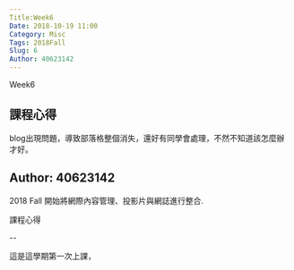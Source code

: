 ```yaml
---
Title:Week6
Date: 2018-10-19 11:00
Category: Misc
Tags: 2018Fall
Slug: 6
Author: 40623142
---
```


Week6 

<!-- PELICAN_END_SUMMARY -->

課程心得
--

blog出現問題，導致部落格整個消失，還好有同學會處理，不然不知道該怎麼辦才好。































Author: 40623142
---

2018 Fall 開始將網際內容管理、投影片與網誌進行整合.

<!-- PELICAN_END_SUMMARY -->

課程心得

--

這是這學期第一次上課，


